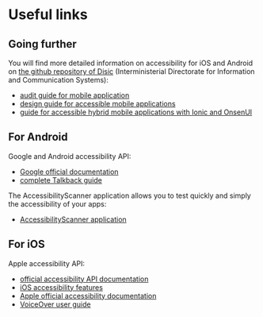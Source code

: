 # Useful links

<script>$(document).ready(function () {
    setBreadcrumb([{"label":"Useful links"}]);
});</script>

<span data-menuitem="links"></span>

## Going further
You will find more detailed information on accessibility for iOS and Android on [the github repository of Disic](https://github.com/DISIC/guide-mobile_app_dev_natif) (Interministerial Directorate for Information and Communication Systems):
- [audit guide for mobile application](https://github.com/DISIC/guide-mobile_app_audit)
- [design guide for accessible mobile applications](https://github.com/DISIC/guide-mobile_app_conception)
- [guide for accessible hybrid mobile applications with Ionic and OnsenUI](https://github.com/DISIC/guide-mobile_app_dev_hybride)

## For Android
Google and Android accessibility API:
- [Google official documentation](https://developer.android.com/guide/topics/ui/accessibility/index.html)  
- [complete Talkback guide](https://support.google.com/accessibility/android/answer/6283677?ref_topic=3529932)

The AccessibilityScanner application allows you to test quickly and simply the accessibility of your apps:
- [AccessibilityScanner application](https://play.google.com/store/apps/details?id=com.google.android.apps.accessibility.auditor)


## For iOS
Apple accessibility API:
- [official accessibility API documentation](https://developer.apple.com/library/ios/documentation/UserExperience/Conceptual/iPhoneAccessibility/Introduction/Introduction.html)
- [iOS accessibility features](http://www.apple.com/accessibility/)
- [Apple official accessibility documentation](https://developer.apple.com/accessibility/ios/)
- [VoiceOver user guide](https://help.apple.com/iphone/9/#/iph3e2e415f)


<!--  This file is part of a11y-guidelines | Our vision of mobile & web accessibility guidelines and best practices, with valid/invalid examples.
 Copyright (C) 2016  Orange SA
 See the Creative Commons Legal Code Attribution-ShareAlike 3.0 Unported License for more details (LICENSE file). -->